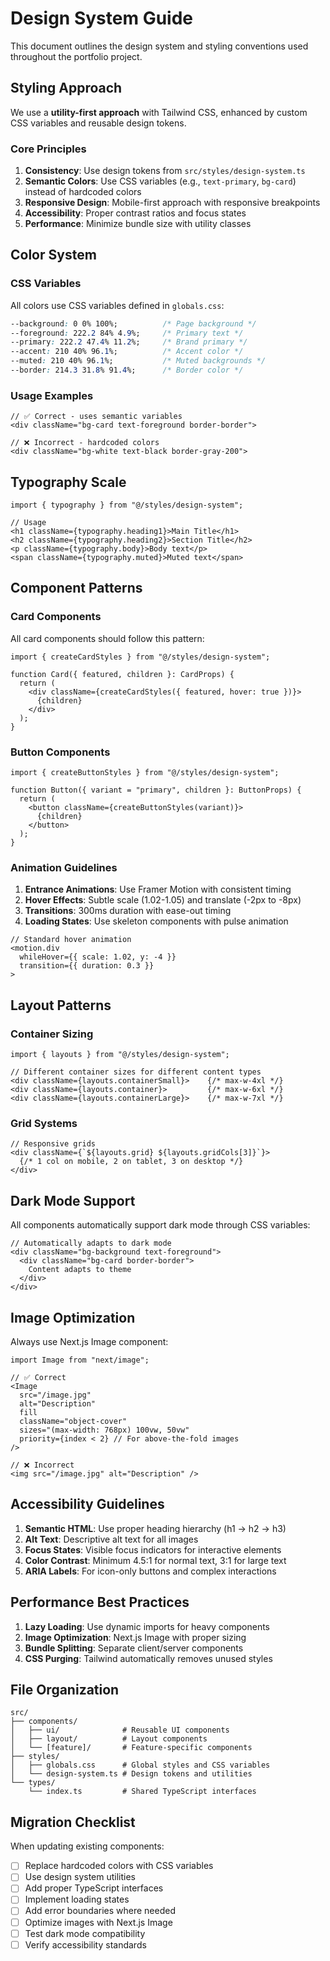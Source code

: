 # Design System Guide

This document outlines the design system and styling conventions used throughout the portfolio project.

## Styling Approach

We use a **utility-first approach** with Tailwind CSS, enhanced by custom CSS variables and reusable design tokens.

### Core Principles

1. **Consistency**: Use design tokens from `src/styles/design-system.ts`
2. **Semantic Colors**: Use CSS variables (e.g., `text-primary`, `bg-card`) instead of hardcoded colors
3. **Responsive Design**: Mobile-first approach with responsive breakpoints
4. **Accessibility**: Proper contrast ratios and focus states
5. **Performance**: Minimize bundle size with utility classes

## Color System

### CSS Variables
All colors use CSS variables defined in `globals.css`:

```css
--background: 0 0% 100%;          /* Page background */
--foreground: 222.2 84% 4.9%;     /* Primary text */
--primary: 222.2 47.4% 11.2%;     /* Brand primary */
--accent: 210 40% 96.1%;          /* Accent color */
--muted: 210 40% 96.1%;           /* Muted backgrounds */
--border: 214.3 31.8% 91.4%;      /* Border color */
```

### Usage Examples
```tsx
// ✅ Correct - uses semantic variables
<div className="bg-card text-foreground border-border">

// ❌ Incorrect - hardcoded colors
<div className="bg-white text-black border-gray-200">
```

## Typography Scale

```tsx
import { typography } from "@/styles/design-system";

// Usage
<h1 className={typography.heading1}>Main Title</h1>
<h2 className={typography.heading2}>Section Title</h2>
<p className={typography.body}>Body text</p>
<span className={typography.muted}>Muted text</span>
```

## Component Patterns

### Card Components

All card components should follow this pattern:

```tsx
import { createCardStyles } from "@/styles/design-system";

function Card({ featured, children }: CardProps) {
  return (
    <div className={createCardStyles({ featured, hover: true })}>
      {children}
    </div>
  );
}
```

### Button Components

```tsx
import { createButtonStyles } from "@/styles/design-system";

function Button({ variant = "primary", children }: ButtonProps) {
  return (
    <button className={createButtonStyles(variant)}>
      {children}
    </button>
  );
}
```

### Animation Guidelines

1. **Entrance Animations**: Use Framer Motion with consistent timing
2. **Hover Effects**: Subtle scale (1.02-1.05) and translate (-2px to -8px)
3. **Transitions**: 300ms duration with ease-out timing
4. **Loading States**: Use skeleton components with pulse animation

```tsx
// Standard hover animation
<motion.div
  whileHover={{ scale: 1.02, y: -4 }}
  transition={{ duration: 0.3 }}
>
```

## Layout Patterns

### Container Sizing
```tsx
import { layouts } from "@/styles/design-system";

// Different container sizes for different content types
<div className={layouts.containerSmall}>    {/* max-w-4xl */}
<div className={layouts.container}>         {/* max-w-6xl */}
<div className={layouts.containerLarge}>    {/* max-w-7xl */}
```

### Grid Systems
```tsx
// Responsive grids
<div className={`${layouts.grid} ${layouts.gridCols[3]}`}>
  {/* 1 col on mobile, 2 on tablet, 3 on desktop */}
</div>
```

## Dark Mode Support

All components automatically support dark mode through CSS variables:

```tsx
// Automatically adapts to dark mode
<div className="bg-background text-foreground">
  <div className="bg-card border-border">
    Content adapts to theme
  </div>
</div>
```

## Image Optimization

Always use Next.js Image component:

```tsx
import Image from "next/image";

// ✅ Correct
<Image
  src="/image.jpg"
  alt="Description"
  fill
  className="object-cover"
  sizes="(max-width: 768px) 100vw, 50vw"
  priority={index < 2} // For above-the-fold images
/>

// ❌ Incorrect
<img src="/image.jpg" alt="Description" />
```

## Accessibility Guidelines

1. **Semantic HTML**: Use proper heading hierarchy (h1 → h2 → h3)
2. **Alt Text**: Descriptive alt text for all images
3. **Focus States**: Visible focus indicators for interactive elements
4. **Color Contrast**: Minimum 4.5:1 for normal text, 3:1 for large text
5. **ARIA Labels**: For icon-only buttons and complex interactions

## Performance Best Practices

1. **Lazy Loading**: Use dynamic imports for heavy components
2. **Image Optimization**: Next.js Image with proper sizing
3. **Bundle Splitting**: Separate client/server components
4. **CSS Purging**: Tailwind automatically removes unused styles

## File Organization

```
src/
├── components/
│   ├── ui/              # Reusable UI components
│   ├── layout/          # Layout components
│   └── [feature]/       # Feature-specific components
├── styles/
│   ├── globals.css      # Global styles and CSS variables
│   └── design-system.ts # Design tokens and utilities
└── types/
    └── index.ts         # Shared TypeScript interfaces
```

## Migration Checklist

When updating existing components:

- [ ] Replace hardcoded colors with CSS variables
- [ ] Use design system utilities
- [ ] Add proper TypeScript interfaces
- [ ] Implement loading states
- [ ] Add error boundaries where needed
- [ ] Optimize images with Next.js Image
- [ ] Test dark mode compatibility
- [ ] Verify accessibility standards
